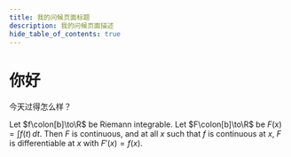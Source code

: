 ```yaml
---
title: 我的问候页面标题
description: 我的问候页面描述
hide_table_of_contents: true
---
```


# 你好

今天过得怎么样？

Let $f\colon[b]\to\R$ be Riemann integrable. Let $F\colon[b]\to\R$ be
$F(x)=\int_{}^{} f(t)\,dt$. Then $F$ is continuous, and at all $x$ such that
$f$ is continuous at $x$, $F$ is differentiable at $x$ with $F'(x)=f(x)$.